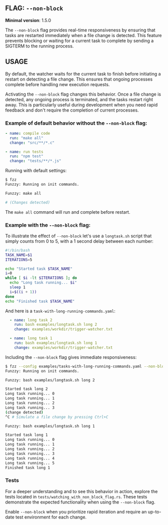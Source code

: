 ## FLAG: `--non-block`

**Minimal version**: 1.5.0

The `--non-block` flag provides real-time responsiveness by ensuring that tasks are restarted immediately when a file change is detected. This feature prevents blocking or waiting for a current task to complete by sending a SIGTERM to the running process.

## USAGE

By default, the watcher waits for the current task to finish before initiating a restart on detecting a file change. This ensures that ongoing processes complete before handling new execution requests.

Activating the `--non-block` flag changes this behavior. Once a file change is detected, any ongoing process is terminated, and the tasks restart right away. This is particularly useful during development when you need rapid feedback and don't require the completion of current processes.

### Example of default behavior without the `--non-block` flag:

```yaml
- name: compile code
  run: "make all"
  change: "src/**/*.c"

- name: run tests
  run: "npm test"
  change: "tests/**/*.js"
```

Running with default settings:

```bash
$ fzz
Funzzy: Running on init commands.

Funzzy: make all

# (Changes detected)
```
The `make all` command will run and complete before restart.

### Example with the `--non-block` flag:

To illustrate the effect of `--non-block` let's use a `longtask.sh` script that simply counts from 0 to 5, with a 1 second delay between each number:

```bash
#!/bin/bash
TASK_NAME=$1
ITERATIONS=5

echo "Started task $TASK_NAME"
i=0
while [ $i -lt $ITERATIONS ]; do
  echo "Long task running... $i"
  sleep 1
  i=$((i + 1))
done
echo "Finished task $TASK_NAME"
```

And here is a `task-with-long-running-commands.yaml`:
```yaml
  - name: long task 2
    run: bash examples/longtask.sh long 2
    change: examples/workdir/trigger-watcher.txt

  - name: long task 1
    run: bash examples/longtask.sh long 1
    change: examples/workdir/trigger-watcher.txt
```

Including the `--non-block` flag gives immediate responsiveness:

```bash
$ fzz --config examples/tasks-with-long-running-commands.yaml --non-block
Funzzy: Running on init commands.

Funzzy: bash examples/longtask.sh long 2

Started task long 2
Long task running... 0
Long task running... 1
Long task running... 2
Long task running... 3 
(change detected)
^C # Simulate a file change by pressing Ctrl+C

Funzzy: bash examples/longtask.sh long 1

Started task long 1
Long task running... 0
Long task running... 1
Long task running... 2
Long task running... 3
Long task running... 4
Long task running... 5
Finished task long 1
```

### Tests

For a deeper understanding and to see this behavior in action, explore the tests located in `tests/watching_with_non_block_flag.rs`. These tests demonstrate the expected functionality when using the `--non-block` flag.

Enable `--non-block` when you prioritize rapid iteration and require an up-to-date test environment for each change.
